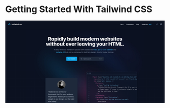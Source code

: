 # Getting Started With Tailwind CSS

![Tailwindcss](/images/tailwindcss/getting_started/tailwindcss.png)

